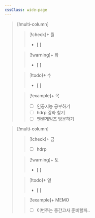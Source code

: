 ```yaml
---
cssClass: wide-page
---
```

> [!multi-column]
>
>> [!check]+ 월
>> - [ ] 
>
>> [!warning]+ 화
>> - [ ] 
>
>> [!todo]+ 수
>> - [ ] 
>
>> [!example]+ 목
>> - [ ] 인공지능 공부하기
>> - [ ] hdrp 강좌 찾기
>> - [ ] 엔젤게임즈 방문하기


> [!multi-column]
>
>> [!check]+ 금
>> - [ ] hdrp
>
>> [!warning]+ 토
>> - [ ] 
>
>> [!todo]+ 일
>> - [ ] 
>
>> [!example]+ MEMO
>> - [ ] 이번주는 중간고사 준비할까..

